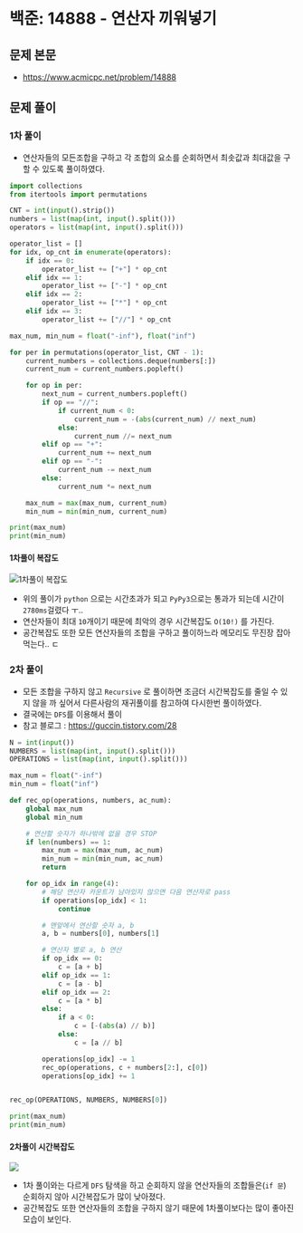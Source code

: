 # 백준: 14888 - 연산자 끼워넣기

## 문제 본문

* https://www.acmicpc.net/problem/14888

## 문제 풀이

### 1차 풀이

* 연산자들의 모든조합을 구하고 각 조합의 요소를 순회하면서 최솟값과 최대값을 구할 수 있도록 풀이하였다.

```python
import collections
from itertools import permutations

CNT = int(input().strip())
numbers = list(map(int, input().split()))
operators = list(map(int, input().split()))

operator_list = []
for idx, op_cnt in enumerate(operators):
    if idx == 0:
        operator_list += ["+"] * op_cnt
    elif idx == 1:
        operator_list += ["-"] * op_cnt
    elif idx == 2:
        operator_list += ["*"] * op_cnt
    elif idx == 3:
        operator_list += ["//"] * op_cnt

max_num, min_num = float("-inf"), float("inf")

for per in permutations(operator_list, CNT - 1):
    current_numbers = collections.deque(numbers[:])
    current_num = current_numbers.popleft()

    for op in per:
        next_num = current_numbers.popleft()
        if op == "//":
            if current_num < 0:
                current_num = -(abs(current_num) // next_num)
            else:
                current_num //= next_num
        elif op == "+":
            current_num += next_num
        elif op == "-":
            current_num -= next_num
        else:
            current_num *= next_num

    max_num = max(max_num, current_num)
    min_num = min(min_num, current_num)

print(max_num)
print(min_num)
```

#### 1차풀이 복잡도

![1차풀이 복잡도](../recursive/time\_complexity.png)

* 위의 풀이가 `python` 으로는 시간초과가 되고 `PyPy3`으로는 통과가 되는데 시간이 `2780ms`걸렸다 ㅜ..
* 연산자들이 최대 `10`개이기 때문에 최악의 경우 시간복잡도 `O(10!)` 를 가진다.
* 공간복잡도 또한 모든 연산자들의 조합을 구하고 풀이하느라 메모리도 무진장 잡아먹는다.. ㄷ

###

### 2차 풀이

* 모든 조합을 구하지 않고 `Recursive` 로 풀이하면 조금더 시간복잡도를 줄일 수 있지 않을 까 싶어서 다른사람의 재귀풀이를 참고하여 다시한번 풀이하였다.
* 결국에는 `DFS`를 이용해서 풀이
* 참고 블로그 : https://guccin.tistory.com/28

```python
N = int(input())
NUMBERS = list(map(int, input().split()))
OPERATIONS = list(map(int, input().split()))

max_num = float("-inf")
min_num = float("inf")

def rec_op(operations, numbers, ac_num):
    global max_num
    global min_num

    # 연산할 숫자가 하나밖에 없을 경우 STOP
    if len(numbers) == 1:
        max_num = max(max_num, ac_num)
        min_num = min(min_num, ac_num)
        return

    for op_idx in range(4):
        # 해당 연산자 카운트가 남아있지 않으면 다음 연산자로 pass
        if operations[op_idx] < 1:
            continue

        # 맨앞에서 연산할 숫자 a, b
        a, b = numbers[0], numbers[1]

        # 연산자 별로 a, b 연산
        if op_idx == 0:
            c = [a + b]
        elif op_idx == 1:
            c = [a - b]
        elif op_idx == 2:
            c = [a * b]
        else:
            if a < 0:
                c = [-(abs(a) // b)]
            else:
                c = [a // b]

        operations[op_idx] -= 1
        rec_op(operations, c + numbers[2:], c[0])
        operations[op_idx] += 1


rec_op(OPERATIONS, NUMBERS, NUMBERS[0])

print(max_num)
print(min_num)
```

#### 2차풀이 시간복잡도

![](../recursive/time\_complexity\_2.png)

* 1차 풀이와는 다르게 `DFS` 탐색을 하고 순회하지 않을 연산자들의 조합들은(`if 문`) 순회하지 않아 시간복잡도가 많이 낮아졌다.
* 공간복잡도 또한 연산자들의 조합을 구하지 않기 때문에 1차풀이보다는 많이 좋아진 모습이 보인다.
